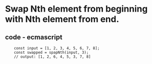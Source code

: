 # Swap Nth element from beginning with Nth element from end.

## code - ecmascript

```
    const input = [1, 2, 3, 4, 5, 6, 7, 8];
    const swapped = spapNth(input, 3);
    // output: [1, 2, 6, 4, 5, 3, 7, 8]
```